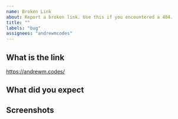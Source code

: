 ```yaml
---
name: Broken Link
about: Report a broken link. Use this if you encountered a 404.
title: ""
labels: "bug"
assignees: "andrewmcodes"
---
```


## What is the link

https://andrewm.codes/

## What did you expect

<!-- What page were you expecting to go to? -->

## Screenshots

<!-- If applicable, provide screenshots or videos -->

